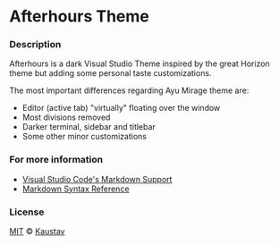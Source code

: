 # Afterhours Theme

### Description

Afterhours is a dark Visual Studio Theme inspired by the great Horizon theme but adding some personal taste customizations.

The most important differences regarding Ayu Mirage theme are:

-   Editor (active tab) "virtually" floating over the window
-   Most divisions removed
-   Darker terminal, sidebar and titlebar
-   Some other minor customizations

### For more information

-   [Visual Studio Code's Markdown Support](http://code.visualstudio.com/docs/languages/markdown)
-   [Markdown Syntax Reference](https://help.github.com/articles/markdown-basics/)

### License

[MIT](https://github.com/mtdmali/daybreak-theme/blob/master/LICENSE) © [Kaustav](https://github.com/dev-kaustav)
